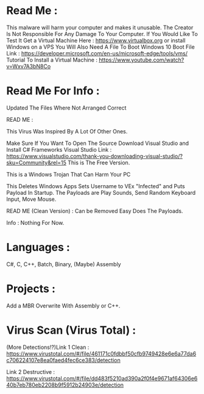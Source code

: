 # Read Me :

This malware will harm your computer and makes it unusable.
The Creator Is Not Responsible For Any Damage To Your Computer.
If You Would Like To Test It Get a Virtual Machine Here : https://www.virtualbox.org or install Windows on a VPS
You Will Also Need A File To Boot Windows 10 Boot File Link : https://developer.microsoft.com/en-us/microsoft-edge/tools/vms/
Tutorial To Install a Virtual Machine : https://www.youtube.com/watch?v=Wxv7A3bN8Co

# Read Me For Info :
Updated The Files Where Not Arranged Correct

READ ME :

This Virus Was Inspired By A Lot Of Other Ones.

Make Sure If You Want To Open The Source Download Visual Studio and Install C# Frameworks Visual Studio Link : https://www.visualstudio.com/thank-you-downloading-visual-studio/?sku=Community&rel=15 This is The Free Version.


This is a Windows Trojan That Can Harm Your PC

This Deletes Windows Apps Sets Username to VEx "Infected" and Puts Payload In Startup.
The Payloads are Play Sounds, Send Random Keyboard Input, Move Mouse.

READ ME (Clean Version) :
Can be Removed Easy Does The Payloads.

Info : 
Nothing For Now.

# Languages :

C#,
C,
C++,
Batch,
Binary,
(Maybe) Assembly


# Projects :
Add a MBR Overwrite With Assembly or C++.

# Virus Scan (Virus Total) :
(More Detections!?)Link 1 Clean : https://www.virustotal.com/#/file/461171c0fdbbf50cfb9749428e6e6a77da6c706224107e8ea0faed4fec6ce383/detection

Link 2 Destructive : https://www.virustotal.com/#/file/dd483f5210ad390a2f0f4e9671af64306e640b7eb780eb2208b9f5912b24903e/detection

